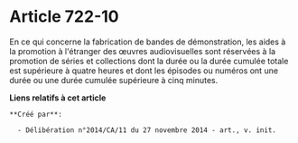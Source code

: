 # Article 722-10

En ce qui concerne la fabrication de bandes de démonstration, les aides à la promotion à l'étranger des œuvres audiovisuelles
sont réservées à la promotion de séries et collections dont la durée ou la durée cumulée totale est supérieure à quatre
heures et dont les épisodes ou numéros ont une durée ou une durée cumulée supérieure à cinq minutes.

**Liens relatifs à cet article**

	**Créé par**:

	  - Délibération n°2014/CA/11 du 27 novembre 2014 - art., v. init.
